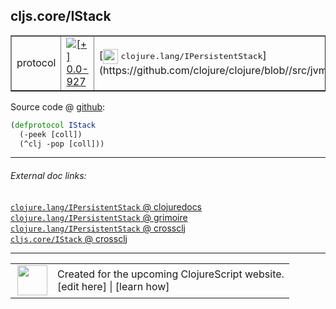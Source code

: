 ## cljs.core/IStack



 <table border="1">
<tr>
<td>protocol</td>
<td><a href="https://github.com/cljsinfo/cljs-api-docs/tree/0.0-927"><img valign="middle" alt="[+] 0.0-927" title="Added in 0.0-927" src="https://img.shields.io/badge/+-0.0--927-lightgrey.svg"></a> </td>
<td>
[<img height="24px" valign="middle" src="http://i.imgur.com/1GjPKvB.png"> <samp>clojure.lang/IPersistentStack</samp>](https://github.com/clojure/clojure/blob//src/jvm/clojure/lang/IPersistentStack.java)
</td>
</tr>
</table>









Source code @ [github](https://github.com/clojure/clojurescript/blob/r2156/src/cljs/cljs/core.cljs#L272-L274):

```clj
(defprotocol IStack
  (-peek [coll])
  (^clj -pop [coll]))
```

<!--
Repo - tag - source tree - lines:

 <pre>
clojurescript @ r2156
└── src
    └── cljs
        └── cljs
            └── <ins>[core.cljs:272-274](https://github.com/clojure/clojurescript/blob/r2156/src/cljs/cljs/core.cljs#L272-L274)</ins>
</pre>

-->

---



###### External doc links:

[`clojure.lang/IPersistentStack` @ clojuredocs](http://clojuredocs.org/clojure.lang/IPersistentStack)<br>
[`clojure.lang/IPersistentStack` @ grimoire](http://conj.io/store/v1/org.clojure/clojure/1.7.0-beta3/clj/clojure.lang/IPersistentStack/)<br>
[`clojure.lang/IPersistentStack` @ crossclj](http://crossclj.info/fun/clojure.lang/IPersistentStack.html)<br>
[`cljs.core/IStack` @ crossclj](http://crossclj.info/fun/cljs.core.cljs/IStack.html)<br>

---

 <table>
<tr><td>
<img valign="middle" align="right" width="48px" src="http://i.imgur.com/Hi20huC.png">
</td><td>
Created for the upcoming ClojureScript website.<br>
[edit here] | [learn how]
</td></tr></table>

[edit here]:https://github.com/cljsinfo/cljs-api-docs/blob/master/cljsdoc/cljs.core_IStack.cljsdoc
[learn how]:https://github.com/cljsinfo/cljs-api-docs/wiki/cljsdoc-files

<!--

This information was too distracting to show to readers, but I'll leave it
commented here since it is helpful to:

- pretty-print the data used to generate this document
- and show how to retrieve that data



The API data for this symbol:

```clj
{:ns "cljs.core",
 :name "IStack",
 :history [["+" "0.0-927"]],
 :type "protocol",
 :full-name-encode "cljs.core_IStack",
 :source {:code "(defprotocol IStack\n  (-peek [coll])\n  (^clj -pop [coll]))",
          :title "Source code",
          :repo "clojurescript",
          :tag "r2156",
          :filename "src/cljs/cljs/core.cljs",
          :lines [272 274]},
 :methods [{:name "-peek", :signature ["[coll]"], :docstring nil}
           {:name "-pop", :signature ["[coll]"], :docstring nil}],
 :full-name "cljs.core/IStack",
 :clj-symbol "clojure.lang/IPersistentStack"}

```

Retrieve the API data for this symbol:

```clj
;; from Clojure REPL
(require '[clojure.edn :as edn])
(-> (slurp "https://raw.githubusercontent.com/cljsinfo/cljs-api-docs/catalog/cljs-api.edn")
    (edn/read-string)
    (get-in [:symbols "cljs.core/IStack"]))
```

-->
